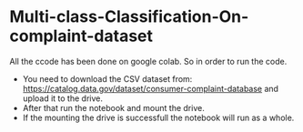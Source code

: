 # Multi-class-Classification-On-complaint-dataset

All the ccode has been done on google colab. So in order to run the code.
- You need to download the CSV dataset from:
https://catalog.data.gov/dataset/consumer-complaint-database
and upload it to the drive.
- After that run the notebook and mount the drive.
- If the mounting the drive is successfull the notebook will run as a whole.
